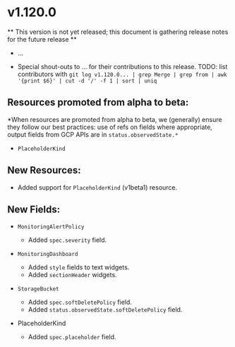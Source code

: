 # v1.120.0

** This version is not yet released; this document is gathering release notes for the future release **

* ...

* Special shout-outs to ... for their
  contributions to this release.
TODO: list contributors with `git log v1.120.0... | grep Merge | grep from | awk '{print $6}' | cut -d '/' -f 1 | sort | uniq`

## Resources promoted from alpha to beta:

*When resources are promoted from alpha to beta, we (generally) ensure they follow our best practices: use of refs on fields where appropriate,
output fields from GCP APIs are in `status.observedState.*`

* `PlaceholderKind`

## New Resources:

* Added support for `PlaceholderKind` (v1beta1) resource.

## New Fields:

* `MonitoringAlertPolicy`
  * Added `spec.severity` field.

* `MonitoringDashboard`
  * Added `style` fields to text widgets.
  * Added `sectionHeader` widgets.

* `StorageBucket`
  * Added `spec.softDeletePolicy` field.
  * Added `status.observedState.softDeletePolicy` field.

* PlaceholderKind
  * Added `spec.placeholder` field.

